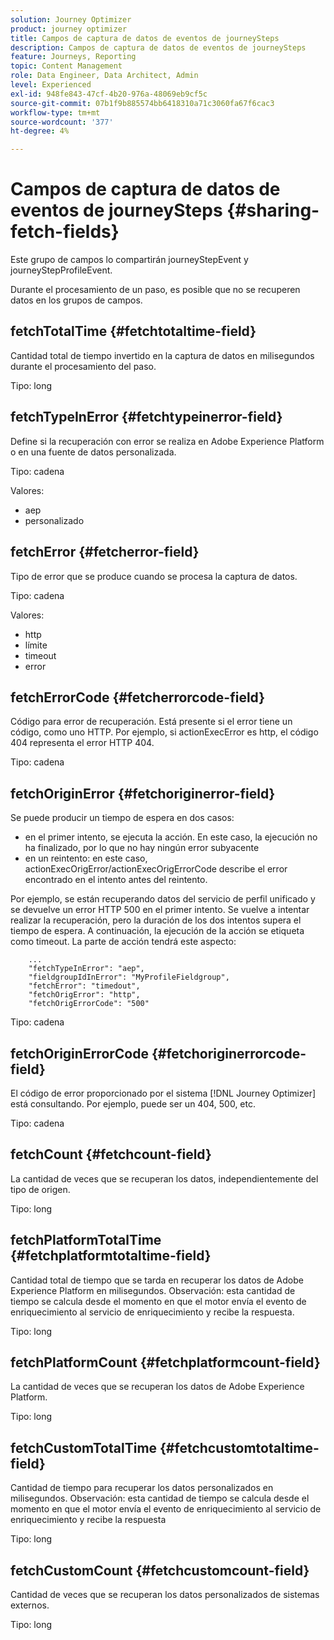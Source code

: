 ```yaml
---
solution: Journey Optimizer
product: journey optimizer
title: Campos de captura de datos de eventos de journeySteps
description: Campos de captura de datos de eventos de journeySteps
feature: Journeys, Reporting
topic: Content Management
role: Data Engineer, Data Architect, Admin
level: Experienced
exl-id: 948fe843-47cf-4b20-976a-48069eb9cf5c
source-git-commit: 07b1f9b885574bb6418310a71c3060fa67f6cac3
workflow-type: tm+mt
source-wordcount: '377'
ht-degree: 4%

---
```


# Campos de captura de datos de eventos de journeySteps {#sharing-fetch-fields}

Este grupo de campos lo compartirán journeyStepEvent y journeyStepProfileEvent.

Durante el procesamiento de un paso, es posible que no se recuperen datos en los grupos de campos.

## fetchTotalTime {#fetchtotaltime-field}

Cantidad total de tiempo invertido en la captura de datos en milisegundos durante el procesamiento del paso.

Tipo: long

## fetchTypeInError {#fetchtypeinerror-field}

Define si la recuperación con error se realiza en Adobe Experience Platform o en una fuente de datos personalizada.

Tipo: cadena

Valores:
* aep
* personalizado

## fetchError {#fetcherror-field}

Tipo de error que se produce cuando se procesa la captura de datos.

Tipo: cadena

Valores:
* http
* límite
* timeout
* error

## fetchErrorCode {#fetcherrorcode-field}

Código para error de recuperación. Está presente si el error tiene un código, como uno HTTP. Por ejemplo, si actionExecError es http, el código 404 representa el error HTTP 404.

Tipo: cadena

## fetchOriginError {#fetchoriginerror-field}

Se puede producir un tiempo de espera en dos casos:

* en el primer intento, se ejecuta la acción. En este caso, la ejecución no ha finalizado, por lo que no hay ningún error subyacente
* en un reintento: en este caso, actionExecOrigError/actionExecOrigErrorCode describe el error encontrado en el intento antes del reintento.

Por ejemplo, se están recuperando datos del servicio de perfil unificado y se devuelve un error HTTP 500 en el primer intento. Se vuelve a intentar realizar la recuperación, pero la duración de los dos intentos supera el tiempo de espera. A continuación, la ejecución de la acción se etiqueta como timeout. La parte de acción tendrá este aspecto:

```
    ...
    "fetchTypeInError": "aep",
    "fieldgroupIdInError": "MyProfileFieldgroup",
    "fetchError": "timedout",
    "fetchOrigError": "http",
    "fetchOrigErrorCode": "500"
```

Tipo: cadena

## fetchOriginErrorCode {#fetchoriginerrorcode-field}

El código de error proporcionado por el sistema [!DNL Journey Optimizer] está consultando. Por ejemplo, puede ser un 404, 500, etc.

Tipo: cadena

## fetchCount {#fetchcount-field}

La cantidad de veces que se recuperan los datos, independientemente del tipo de origen.

Tipo: long

## fetchPlatformTotalTime {#fetchplatformtotaltime-field}

Cantidad total de tiempo que se tarda en recuperar los datos de Adobe Experience Platform en milisegundos. Observación: esta cantidad de tiempo se calcula desde el momento en que el motor envía el evento de enriquecimiento al servicio de enriquecimiento y recibe la respuesta.

Tipo: long

## fetchPlatformCount {#fetchplatformcount-field}

La cantidad de veces que se recuperan los datos de Adobe Experience Platform.

Tipo: long

## fetchCustomTotalTime {#fetchcustomtotaltime-field}

Cantidad de tiempo para recuperar los datos personalizados en milisegundos. Observación: esta cantidad de tiempo se calcula desde el momento en que el motor envía el evento de enriquecimiento al servicio de enriquecimiento y recibe la respuesta

Tipo: long

## fetchCustomCount {#fetchcustomcount-field}

Cantidad de veces que se recuperan los datos personalizados de sistemas externos.

Tipo: long
